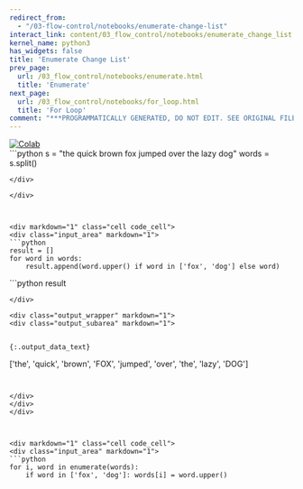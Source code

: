```yaml
---
redirect_from:
  - "/03-flow-control/notebooks/enumerate-change-list"
interact_link: content/03_flow_control/notebooks/enumerate_change_list.ipynb
kernel_name: python3
has_widgets: false
title: 'Enumerate Change List'
prev_page:
  url: /03_flow_control/notebooks/enumerate.html
  title: 'Enumerate'
next_page:
  url: /03_flow_control/notebooks/for_loop.html
  title: 'For Loop'
comment: "***PROGRAMMATICALLY GENERATED, DO NOT EDIT. SEE ORIGINAL FILES IN /content***"
---
```

<a href="https://colab.research.google.com/github/aviadr1/learn-python/blob/master/content/03_flow_control/notebooks/enumerate_change_list.ipynb" target="_blank">
<img src="https://colab.research.google.com/assets/colab-badge.svg" 
     title="Open this file in Google Colab" alt="Colab"/>
</a>




<div markdown="1" class="cell code_cell">
<div class="input_area" markdown="1">
```python
s = "the quick brown fox jumped over the lazy dog"
words = s.split()

```
</div>

</div>



<div markdown="1" class="cell code_cell">
<div class="input_area" markdown="1">
```python
result = []
for word in words:
    result.append(word.upper() if word in ['fox', 'dog'] else word)

```
</div>

</div>



<div markdown="1" class="cell code_cell">
<div class="input_area" markdown="1">
```python
result

```
</div>

<div class="output_wrapper" markdown="1">
<div class="output_subarea" markdown="1">


{:.output_data_text}
```
['the', 'quick', 'brown', 'FOX', 'jumped', 'over', 'the', 'lazy', 'DOG']
```


</div>
</div>
</div>



<div markdown="1" class="cell code_cell">
<div class="input_area" markdown="1">
```python
for i, word in enumerate(words):
    if word in ['fox', 'dog']: words[i] = word.upper()

```
</div>

</div>

